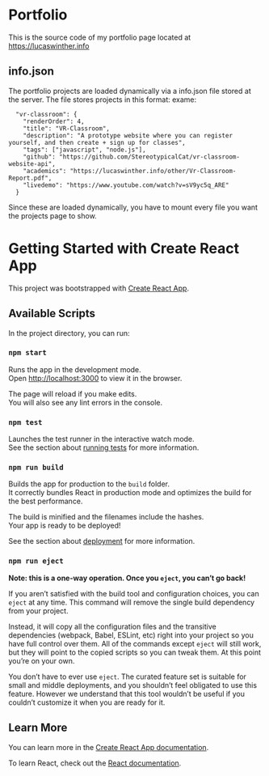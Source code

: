 # Portfolio

This is the source code of my portfolio page located at https://lucaswinther.info

## info.json

The portfolio projects are loaded dynamically via a info.json file stored at the server. The file stores projects in this format:
exame:

      "vr-classroom": {
        "renderOrder": 4,
        "title": "VR-Classroom",
        "description": "A prototype website where you can register yourself, and then create + sign up for classes",
        "tags": ["javascript", "node.js"],
        "github": "https://github.com/StereotypicalCat/vr-classroom-website-api",
        "academics": "https://lucaswinther.info/other/Vr-Classroom-Report.pdf",
        "livedemo": "https://www.youtube.com/watch?v=sV9yc5q_ARE"
      }

Since these are loaded dynamically, you have to mount every file you want the projects page to show.

# Getting Started with Create React App

This project was bootstrapped with [Create React App](https://github.com/facebook/create-react-app).



## Available Scripts

In the project directory, you can run:

### `npm start`

Runs the app in the development mode.\
Open [http://localhost:3000](http://localhost:3000) to view it in the browser.

The page will reload if you make edits.\
You will also see any lint errors in the console.

### `npm test`

Launches the test runner in the interactive watch mode.\
See the section about [running tests](https://facebook.github.io/create-react-app/docs/running-tests) for more information.

### `npm run build`

Builds the app for production to the `build` folder.\
It correctly bundles React in production mode and optimizes the build for the best performance.

The build is minified and the filenames include the hashes.\
Your app is ready to be deployed!

See the section about [deployment](https://facebook.github.io/create-react-app/docs/deployment) for more information.

### `npm run eject`

**Note: this is a one-way operation. Once you `eject`, you can’t go back!**

If you aren’t satisfied with the build tool and configuration choices, you can `eject` at any time. This command will remove the single build dependency from your project.

Instead, it will copy all the configuration files and the transitive dependencies (webpack, Babel, ESLint, etc) right into your project so you have full control over them. All of the commands except `eject` will still work, but they will point to the copied scripts so you can tweak them. At this point you’re on your own.

You don’t have to ever use `eject`. The curated feature set is suitable for small and middle deployments, and you shouldn’t feel obligated to use this feature. However we understand that this tool wouldn’t be useful if you couldn’t customize it when you are ready for it.

## Learn More

You can learn more in the [Create React App documentation](https://facebook.github.io/create-react-app/docs/getting-started).

To learn React, check out the [React documentation](https://reactjs.org/).
